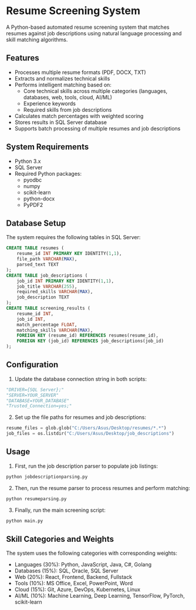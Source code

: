 # Resume Screening System
A Python-based automated resume screening system that matches resumes against job descriptions using natural language processing and skill matching algorithms.
## Features
- Processes multiple resume formats (PDF, DOCX, TXT)
- Extracts and normalizes technical skills
- Performs intelligent matching based on:
  - Core technical skills across multiple categories (languages, databases, web, tools, cloud, AI/ML)
  - Experience keywords
  - Required skills from job descriptions
- Calculates match percentages with weighted scoring
- Stores results in SQL Server database
- Supports batch processing of multiple resumes and job descriptions
## System Requirements
- Python 3.x
- SQL Server
- Required Python packages:
  - pyodbc
  - numpy
  - scikit-learn
  - python-docx
  - PyPDF2
## Database Setup
The system requires the following tables in SQL Server:
```sql
CREATE TABLE resumes (
    resume_id INT PRIMARY KEY IDENTITY(1,1),
    file_path VARCHAR(MAX),
    parsed_text TEXT
);
CREATE TABLE job_descriptions (
    job_id INT PRIMARY KEY IDENTITY(1,1),
    job_title VARCHAR(255),
    required_skills VARCHAR(MAX),
    job_description TEXT
);
CREATE TABLE screening_results (
    resume_id INT,
    job_id INT,
    match_percentage FLOAT,
    matching_skills VARCHAR(MAX),
    FOREIGN KEY (resume_id) REFERENCES resumes(resume_id),
    FOREIGN KEY (job_id) REFERENCES job_descriptions(job_id)
);
```
## Configuration
1. Update the database connection string in both scripts:
```python
"DRIVER={SQL Server};"
"SERVER=YOUR_SERVER"
"DATABASE=YOUR_DATABASE"
"Trusted_Connection=yes;"
```
2. Set up the file paths for resumes and job descriptions:
```python
resume_files = glob.glob("C:/Users/Asus/Desktop/resumes/*.*")
job_files = os.listdir("C:/Users/Asus/Desktop/job_descriptions")
```
## Usage
1. First, run the job description parser to populate job listings:
```bash
python jobdescriptionparsing.py
```
2. Then, run the resume parser to process resumes and perform matching:
```bash
python resumeparsing.py
```
3. Finally, run the main screening script:
```bash
python main.py
```
## Skill Categories and Weights
The system uses the following categories with corresponding weights:
- Languages (30%): Python, JavaScript, Java, C#, Golang
- Databases (15%): SQL, Oracle, SQL Server
- Web (20%): React, Frontend, Backend, Fullstack
- Tools (10%): MS Office, Excel, PowerPoint, Word
- Cloud (15%): Git, Azure, DevOps, Kubernetes, Linux
- AI/ML (10%): Machine Learning, Deep Learning, TensorFlow, PyTorch, scikit-learn